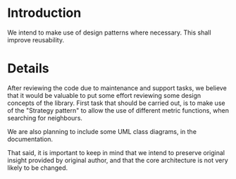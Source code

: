 # Introduction #

We intend to make use of design patterns where necessary. This shall improve reusability.

# Details #

After reviewing the code due to maintenance and support tasks, we believe that it would be valuable to put some effort reviewing some design concepts of the library. First task that should be carried out, is to make use of the "Strategy pattern" to allow the use of different metric functions, when searching for neighbours.

We are also planning to include some UML class diagrams, in the documentation.

That said, it is important to keep in mind that we intend to preserve
original insight provided by original author, and that the core architecture is not very likely to be changed.